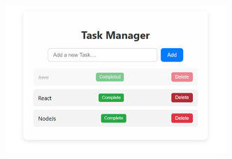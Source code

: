 ![image -alt](https://github.com/nilajcoder/JavaScriptReact/blob/main/React%20Task/Exam/Todo_App/Screenshot%202025-07-08%20215936.png)
